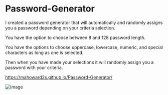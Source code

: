 # Password-Generator

<!--Description of Password Generator-->
I created a password generator that will automatically and randomly assigns you a password depending on your criteria selection.

You have the option to choose between 8 and 128 password length.

You have the options to choose uppercase, lowercase, numeric, and special characters as long as one is selected.

Then when you have made your selections it will randomly assign you a password with your criteria.

<!--Link To Active Site-->
https://mahoward2s.github.io/Password-Generator/

<!--Screen Capture Of Site-->
![image](https://user-images.githubusercontent.com/70785957/99464470-d88eb480-28fd-11eb-99bc-fe9bd3300ac8.png)